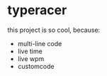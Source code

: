 
# typeracer



this project is so cool, because:
- multi-line code
- live time
- live wpm
- customcode
